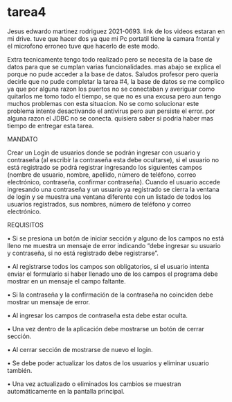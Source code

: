 # tarea4

Jesus edwardo martinez rodriguez
2021-0693.
link de los videos estaran en mi drive.
tuve que hacer dos ya que mi Pc portatil tiene la camara frontal y el microfono erroneo tuve que hacerlo de este modo.


Extra
tecnicamente tengo todo realizado pero se necesita de la base de datos para que se cumplan varias funcionalidades.
mas abajo se explica el porque no pude acceder a la base de datos. 
Saludos profesor pero queria decirle que no pude completar la tarea #4, la base de datos se me complico
ya que por alguna razon los puertos no se conectaban y averiguar como quitarlos me tomo todo el tiempo,
se que no es una excusa pero aun tengo muchos problemas con esta situacion.
No se como solucionar este problema intente desactivando el antivirus pero aun persiste el error.
por alguna razon el JDBC no se conecta. quisiera saber si podria haber mas tiempo de entregar esta tarea.


MANDATO



Crear un Login de usuarios donde se podrán ingresar con usuario y contraseña (al
escribir la contraseña esta debe ocultarse), si el usuario no está registrado se podrá
registrar ingresando los siguientes campos (nombre de usuario, nombre, apellido,
número de teléfono, correo electrónico, contraseña, confirmar contraseña). Cuando
el usuario accede ingresando una contraseña y un usuario ya registrado se cierra la
ventana de login y se muestra una ventana diferente con un listado de todos los
usuarios registrados, sus nombres, número de teléfono y correo electrónico.

REQUISITOS


• Si se presiona un botón de iniciar sección y alguno de los campos no está
lleno me muestra un mensaje de error indicando “debe ingresar su usuario
y contraseña, si no está registrado debe registrarse”.

• Al registrarse todos los campos son obligatorios, si el usuario intenta enviar
el formulario si haber llenado uno de los campos el programa debe mostrar
en un mensaje el campo faltante.

• Si la contraseña y la confirmación de la contraseña no coinciden debe
mostrar un mensaje de error.

• Al ingresar los campos de contraseña esta debe estar oculta.

• Una vez dentro de la aplicación debe mostrarse un botón de cerrar sección.

• Al cerrar sección de mostrarse de nuevo el login.

• Se debe poder actualizar los datos de los usuarios y eliminar usuario
también.

• Una vez actualizado o eliminados los cambios se muestran
automáticamente en la pantalla principal.








